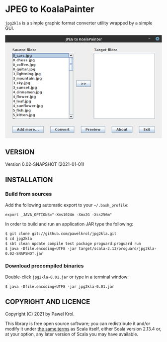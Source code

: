 JPEG to KoalaPainter
====================

`jpg2kla` is a simple graphic format converter utility wrapped by a simple GUI.

![jpg2kla screenshot](doc/jpg2kla-screenshot.png)

VERSION
-------

Version 0.02-SNAPSHOT (2021-01-01)

INSTALLATION
------------

### Build from sources

Add the following automatic export to your `~/.bash_profile`:

    export _JAVA_OPTIONS="-Xms1024m -Xmx2G -Xss256m"

In order to build and run an application JAR type the following:

    $ git clone git://github.com/pawelkrol/jpg2kla.git
    $ cd jpg2kla
    $ sbt clean update compile test package proguard:proguard run
    $ java -Dfile.encoding=UTF8 -jar target/scala-2.13/proguard/jpg2kla-0.02-SNAPSHOT.jar

### Download precompiled binaries

Double-click `jpg2kla-0.01.jar` or type in a terminal window:

    $ java -Dfile.encoding=UTF8 -jar jpg2kla-0.01.jar

COPYRIGHT AND LICENCE
---------------------

Copyright (C) 2021 by Pawel Krol.

This library is free open source software; you can redistribute it and/or modify it under [the same terms](https://github.com/pawelkrol/ScalaSwing-HelloWorld/blob/master/LICENSE.md) as Scala itself, either Scala version 2.13.4 or, at your option, any later version of Scala you may have available.
